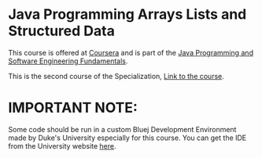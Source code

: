 # Java Programming Arrays Lists and Structured Data

This course is offered at <a href="https://www.coursera.org">Coursera</a> and is part of the <a href="https://www.coursera.org/specializations/java-programming">Java Programming and Software Engineering Fundamentals</a>.

This is the second course of the Specialization, <a href="https://www.coursera.org/learn/java-programming-arrays-lists-data">Link to the course</a>.

# IMPORTANT NOTE:

Some code should be run in a custom Bluej Development Environment made by Duke's University especially for this course. You can get the IDE from the University website <a href="http://www.dukelearntoprogram.com/downloads/bluej.php?course=3">here</a>.